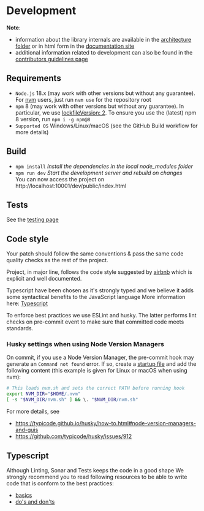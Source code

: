 # Development

**Note**:
- information about the library internals are available in the [architecture folder](../users/architecture) or in html form in the [documentation site](https://process-analytics.github.io/bpmn-visualization-js/#_architecture_and_development)
- additional information related to development can also be found in the [contributors guidelines page](./README.md)

## Requirements

- `Node.js` 18.x (may work with other versions but without any guarantee). For [nvm](https://github.com/nvm-sh/nvm) users, just run `nvm use` for the repository root
- `npm` 8 (may work with other versions but without any guarantee). In particular, we use [lockfileVersion: 2](https://docs.npmjs.com/cli/v8/configuring-npm/package-lock-json#lockfileversion). To ensure you use the (latest) npm 8 version, run `npm i -g npm@8`
- `Supported OS` Windows/Linux/macOS (see the GitHub Build workflow for more details)

## Build

- `npm install`           *Install the dependencies in the local node_modules folder*
- `npm run dev`           *Start the development server and rebuild on changes* <br>
                          You can now access the project on http://localhost:10001/dev/public/index.html

## Tests

See the [testing page](./testing.md)

## Code style

Your patch should follow the same conventions & pass the same code quality checks as the rest of the project.

Project, in major line, follows the code style suggested by [airbnb](https://github.com/airbnb/javascript) which is explicit and well documented.

Typescript have been chosen as it's strongly typed and we believe it adds some syntactical benefits to the JavaScript language
More information here: [Typescript](development.md#typescript) 

To enforce best practices we use ESLint and husky.
The latter performs lint checks on pre-commit event to make sure that committed code meets standards.

### Husky settings when using Node Version Managers

On commit, if you use a Node Version Manager, the pre-commit hook may generate an `Command not found` error.
If so, create a [startup file](https://typicode.github.io/husky/how-to.html#startup-files) and add the following content (this example is given for Linux or macOS when using nvm):
```bash
# This loads nvm.sh and sets the correct PATH before running hook
export NVM_DIR="$HOME/.nvm"
[ -s "$NVM_DIR/nvm.sh" ] && \. "$NVM_DIR/nvm.sh"
```

For more details, see
- https://typicode.github.io/husky/how-to.html#node-version-managers-and-guis
- https://github.com/typicode/husky/issues/912


## Typescript
Although Linting, Sonar and Tests keeps the code in a good shape
We strongly recommend you to read following resources to be able to write code that is conform to the best practices:
- [basics](https://www.typescriptlang.org/docs/handbook/basic-types.html)
- [do's and don'ts](https://www.typescriptlang.org/docs/handbook/declaration-files/do-s-and-don-ts.html)
